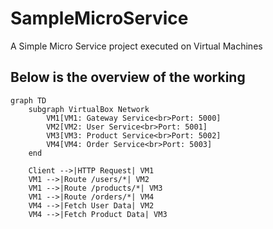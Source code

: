# SampleMicroService
A Simple Micro Service project executed on Virtual Machines

## Below is the overview of the working

```mermaid
graph TD
    subgraph VirtualBox Network
        VM1[VM1: Gateway Service<br>Port: 5000]
        VM2[VM2: User Service<br>Port: 5001]
        VM3[VM3: Product Service<br>Port: 5002]
        VM4[VM4: Order Service<br>Port: 5003]
    end

    Client -->|HTTP Request| VM1
    VM1 -->|Route /users/*| VM2
    VM1 -->|Route /products/*| VM3
    VM1 -->|Route /orders/*| VM4
    VM4 -->|Fetch User Data| VM2
    VM4 -->|Fetch Product Data| VM3
```
